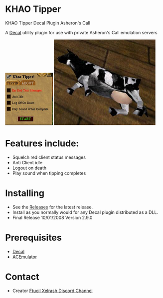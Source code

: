 # KHAO Tipper
KHAO Tipper Decal Plugin Asheron's Call

A [Decal](http://www.decaldev.com/) utility plugin for use with private Asheron's Call emulation servers



<picture>
 <source media="(prefers-color-scheme: dark)" srcset="KhaoTipper.jpg">
 <source media="(prefers-color-scheme: light)" srcset="KhaoTipper.jpg">
 <img alt="YOUR-ALT-TEXT" src="KhaoTipper.jpg">
</picture>



<picture>
 <source media="(prefers-color-scheme: dark)" srcset="tipped_pack_cow.jpg">
 <source media="(prefers-color-scheme: light)" srcset="tipped_pack_cow.jpg">
 <img alt="YOUR-ALT-TEXT" src="tipped_pack_cow.jpg">
</picture>


# Features include:

* Squelch red client status messages
* Anti Client idle
* Logout on death
* Play sound when tipping completes




# Installing

* See the [Releases](https://github.com/FtuoilXelrash/Releases) for the latest release. 
* Install as you normally would for any Decal plugin distributed as a DLL.
* Final Release 10/01/2008 Version 2.9.0



# Prerequisites
* [Decal](http://www.decaldev.com/) 
* [ACEmulator](http://emulator.ac/)


# Contact
- Creator
[Ftuoil Xelrash Discord Channel](https://discord.gg/G8mfZH2TMp)
